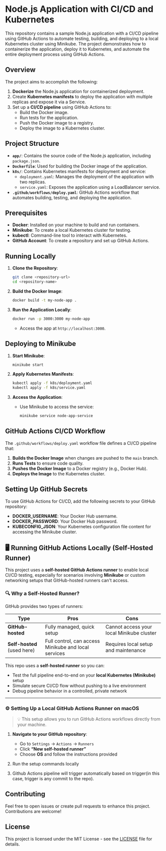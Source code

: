 # Node.js Application with CI/CD and Kubernetes

This repository contains a sample Node.js application with a CI/CD pipeline using GitHub Actions to automate testing, building, and deploying to a local Kubernetes cluster using Minikube. The project demonstrates how to containerize the application, deploy it to Kubernetes, and automate the entire deployment process using GitHub Actions.

## Overview

The project aims to accomplish the following:

1. **Dockerize** the Node.js application for containerized deployment.
2. Create **Kubernetes manifests** to deploy the application with multiple replicas and expose it via a Service.
3. Set up a **CI/CD pipeline** using GitHub Actions to:
   - Build the Docker image.
   - Run tests for the application.
   - Push the Docker image to a registry.
   - Deploy the image to a Kubernetes cluster.

## Project Structure

- **`app/`**: Contains the source code of the Node.js application, including `package.json`.
- **`Dockerfile`**: Used for building the Docker image of the application.
- **`k8s/`**: Contains Kubernetes manifests for deployment and service:
  - `deployment.yaml`: Manages the deployment of the application with two replicas.
  - `service.yaml`: Exposes the application using a LoadBalancer service.
- **`.github/workflows/deploy.yaml`**: GitHub Actions workflow that automates building, testing, and deploying the application.

## Prerequisites

- **Docker**: Installed on your machine to build and run containers.
- **Minikube**: To create a local Kubernetes cluster for testing.
- **kubectl**: Command-line tool to interact with Kubernetes.
- **GitHub Account**: To create a repository and set up GitHub Actions.

## Running Locally

1. **Clone the Repository**:
   ```sh
   git clone <repository-url>
   cd <repository-name>
   ```

2. **Build the Docker Image**:
   ```sh
   docker build -t my-node-app .
   ```

3. **Run the Application Locally**:
   ```sh
   docker run -p 3000:3000 my-node-app
   ```
   - Access the app at `http://localhost:3000`.

## Deploying to Minikube

1. **Start Minikube**:
   ```sh
   minikube start
   ```

2. **Apply Kubernetes Manifests**:
   ```sh
   kubectl apply -f k8s/deployment.yaml
   kubectl apply -f k8s/service.yaml
   ```

3. **Access the Application**:
   - Use Minikube to access the service:
     ```sh
     minikube service node-app-service
     ```

## GitHub Actions CI/CD Workflow

The `.github/workflows/deploy.yaml` workflow file defines a CI/CD pipeline that:

1. **Builds the Docker Image** when changes are pushed to the `main` branch.
2. **Runs Tests** to ensure code quality.
3. **Pushes the Docker Image** to a Docker registry (e.g., Docker Hub).
4. **Deploys the Image** to the Kubernetes cluster.

## Setting Up GitHub Secrets

To use GitHub Actions for CI/CD, add the following secrets to your GitHub repository:

- **DOCKER_USERNAME**: Your Docker Hub username.
- **DOCKER_PASSWORD**: Your Docker Hub password.
- **KUBECONFIG_JSON**: Your Kubernetes configuration file content for accessing the Minikube cluster.

## 🖥️ Running GitHub Actions Locally (Self-Hosted Runner)

This project uses a **self-hosted GitHub Actions runner** to enable local CI/CD testing, especially for scenarios involving **Minikube** or custom networking setups that GitHub-hosted runners can't access.

### 🔍 Why a Self-Hosted Runner?

GitHub provides two types of runners:

| Type | Pros | Cons |
|------|------|------|
| **GitHub-hosted** | Fully managed, quick setup | Cannot access your local Minikube cluster |
| **Self-hosted** (used here) | Full control, can access Minikube and local services | Requires local setup and maintenance |

This repo uses a **self-hosted runner** so you can:
- Test the full pipeline end-to-end on your **local Kubernetes (Minikube)** setup
- Simulate secure CI/CD flow without pushing to a live environment
- Debug pipeline behavior in a controlled, private network

---

### ⚙️ Setting Up a Local GitHub Actions Runner on macOS

> 💡 This setup allows you to run GitHub Actions workflows directly from your machine.

1. **Navigate to your GitHub repository**:
   - Go to `Settings` → `Actions` → `Runners`
   - Click **“New self-hosted runner”**
   - Choose **OS** and follow the instructions provided

2. Run the setup commands locally
3. Github Actions pipeline will trigger automatically based on trigger(in this case, trigger is any commit to the repo).
## Contributing

Feel free to open issues or create pull requests to enhance this project. Contributions are welcome!

## License

This project is licensed under the MIT License - see the [LICENSE](LICENSE) file for details.

